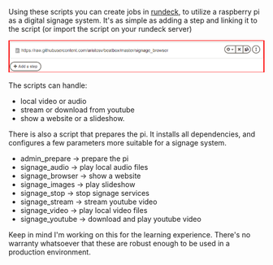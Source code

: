 Using these scripts you can create jobs in [rundeck](https://github.com/rundeck/rundeck), to utilize a raspberry pi as a digital signage system. It's as simple as adding a step and linking it to the script (or import the script on your rundeck server)

![alt text](https://github.com/aristosv/beatbox/blob/master/example.png)

The scripts can handle:
- local video or audio
- stream or download from youtube
- show a website or a slideshow. 

There is also a script that prepares the pi. It installs all dependencies, and configures a few parameters more suitable for a signage system.

- admin_prepare -> prepare the pi
- signage_audio -> play local audio files
- signage_browser -> show a website
- signage_images -> play slideshow
- signage_stop -> stop signage services
- signage_stream -> stream youtube video
- signage_video -> play local video files
- signage_youtube -> download and play youtube video

Keep in mind I'm working on this for the learning experience. There's no warranty whatsoever that these are robust enough to be used in a production environment.
